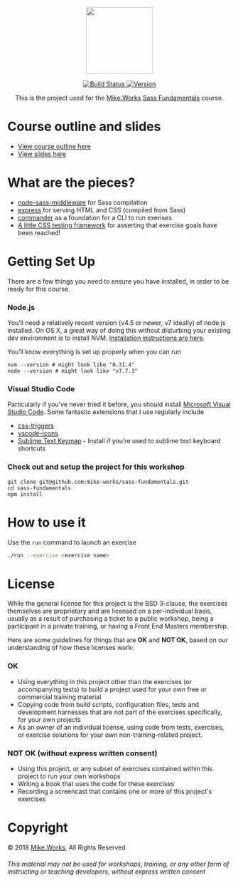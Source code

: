 <p align='center'>
  <a href="https://mike.works/course/sass-fundamentals-5438fec/stage/sass-fundamentals-ca61dca" target='_blank'>
    <img height=150 src='https://cloud.githubusercontent.com/assets/558005/26024624/70ade15a-37d5-11e7-9e65-aa7b696cbaa0.png' />
  </a>
</p>

<p align='center'>
  <a href="https://travis-ci.org/mike-works/sass-fundamentals" title="Build Status">
    <img title="Build Status" src="https://travis-ci.org/mike-works/sass-fundamentals.svg"/>
  </a>
  <a href="https://github.com/mike-works/sass-fundamentals/releases" title="Version">
    <img title="Version" src="https://img.shields.io/github/tag/mike-works/sass-fundamentals.svg" />
  </a>
</p>
<p align='center'>
This is the  project used for the <a title="Mike.Works" href="https://mike.works">Mike.Works</a> <a title="Sass Fundamentals" href="https://mike.works/course/sass-fundamentals-5438fec/stage/sass-fundamentals-ca61dca">Sass Fundamentals</a> course.
</p>

# Course outline and slides
* [View course outline here](https://mike.works/course/sass-fundamentals-5438fec/stage/sass-fundamentals-ca61dca)
* [View slides here](https://docs.mike.works/sass-fundamentals)

# What are the pieces?

* [node-sass-middleware](https://github.com/sass/node-sass-middleware) for Sass compilation
* [express](http://expressjs.com/) for serving HTML and CSS (compiled from Sass)
* [commander](https://github.com/tj/commander.js) as a foundation for a CLI to run exerises
* [A little CSS testing framework](https://github.com/mike-works/sass-fundamentals/blob/master/public/js/tester.js) for asserting that exercise goals have been reached!

# Getting Set Up

There are a few things you need to ensure you have installed, in order to be ready for this course.

### Node.js

You’ll need a relatively recent version (v4.5 or newer, v7 ideally) of node.js installed. On OS X, a great way of doing this without disturbing your existing dev environment is to install NVM. [Installation instructions are here](https://github.com/creationix/nvm#installation).

You’ll know everything is set up properly when you can run

```
nvm --version # might look like "0.31.4"
node --version # might look like "v7.7.3"
```

### Visual Studio Code

Particularly if you’ve never tried it before, you should install [Microsoft Visual Studio Code](https://code.visualstudio.com/). Some fantastic extensions that I use regularly include
* [css-triggers](https://marketplace.visualstudio.com/items?itemName=kisstkondoros.csstriggers)
* [vscode-icons](https://marketplace.visualstudio.com/items?itemName=robertohuertasm.vscode-icons)
* [Sublime Text Keymap](https://marketplace.visualstudio.com/items?itemName=ms-vscode.sublime-keybindings) - Install if you’re used to sublime text keyboard shortcuts

### Check out and setup the project for this workshop

```
git clone git@github.com:mike-works/sass-fundamentals.git
cd sass-fundamentals
npm install
```


# How to use it
Use the `run` command to launch an exercise

```sh
./run --exercise <exercise name>
```

# License
While the general license for this project is the BSD 3-clause, the exercises
themselves are proprietary and are licensed on a per-individual basis, usually
as a result of purchasing a ticket to a public workshop, being a participant
in a private training, or having a Front End Masters membership.

Here are some guidelines for things that are **OK** and **NOT OK**, based on our
understanding of how these licenses work:

### OK
* Using everything in this project other than the exercises (or accompanying tests) 
to build a project used for your own free or commercial training material
* Copying code from build scripts, configuration files, tests and development 
harnesses that are not part of the exercises specifically, for your own projects
* As an owner of an individual license, using code from tests, exercises, or
exercise solutions for your own non-training-related project.

### NOT OK (without express written consent)
* Using this project, or any subset of 
exercises contained within this project to run your own workshops
* Writing a book that uses the code for these exercises
* Recording a screencast that contains one or more of this project's exercises 


# Copyright

&copy; 2018 [Mike.Works](https://mike.works), All Rights Reserved

###### This material may not be used for workshops, training, or any other form of instructing or teaching developers, without express written consent
